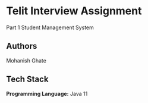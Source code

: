 
# Telit Interview Assignment

Part 1 Student Management System


## Authors
Mohanish Ghate



## Tech Stack

**Programming Language:** Java 11




